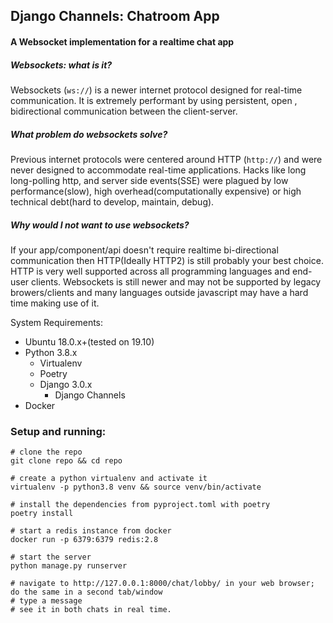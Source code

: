 ## Django Channels: Chatroom App
####  A Websocket implementation for a realtime chat app

##### Websockets: what is it?

Websockets (`ws://`) is a newer internet protocol designed for real-time
 communication. It is extremely performant by using persistent, open
 , bidirectional communication between the client-server.

##### What problem do websockets solve?

Previous internet protocols were centered around HTTP (`http://`) and were never
designed to accommodate real-time applications.  Hacks like long long-polling
http, and server side events(SSE) were plagued by low performance(slow), high
 overhead(computationally expensive) or high technical debt(hard to
  develop, maintain, debug).

##### Why would I not want to use websockets?
If your app/component/api doesn't require realtime bi-directional communication then HTTP(Ideally HTTP2) is still probably your best choice.  HTTP is very well supported across all programming languages and end-user clients. Websockets is still newer and may not be supported by legacy browers/clients and many languages outside javascript may have a hard time making use of it.


System Requirements:

- Ubuntu 18.0.x+(tested on 19.10)
- Python 3.8.x
    - Virtualenv
    - Poetry
    - Django 3.0.x
        - Django Channels
- Docker


### Setup and running:

```
# clone the repo
git clone repo && cd repo

# create a python virtualenv and activate it
virtualenv -p python3.8 venv && source venv/bin/activate

# install the dependencies from pyproject.toml with poetry
poetry install

# start a redis instance from docker
docker run -p 6379:6379 redis:2.8

# start the server
python manage.py runserver

# navigate to http://127.0.0.1:8000/chat/lobby/ in your web browser; do the same in a second tab/window
# type a message
# see it in both chats in real time.
```
